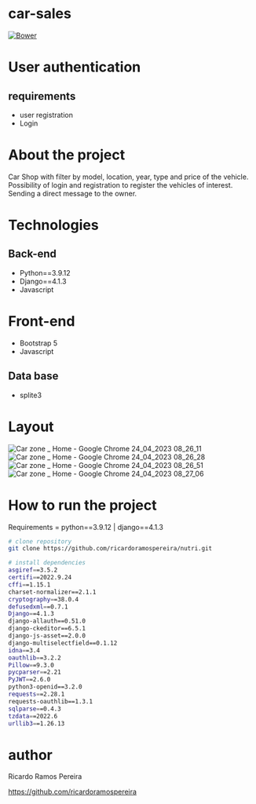 # car-sales
[![Bower](https://img.shields.io/bower/l/django)](https://github.com/ricardoramospereira/nutri/blob/main/LICENSE)

# User authentication
## requirements
* user registration
* Login

# About the project
Car Shop with filter by model, location, year, type and price of the vehicle.
Possibility of login and registration to register the vehicles of interest.
Sending a direct message to the owner.

# Technologies
## Back-end
* Python==3.9.12
* Django==4.1.3
* Javascript

# Front-end
* Bootstrap 5
* Javascript

## Data base
* splite3

# Layout
![Car zone _ Home - Google Chrome 24_04_2023 08_26_11](https://user-images.githubusercontent.com/103947016/233984234-fe0a98b7-b3c6-433d-a249-8858f8417acc.png)
![Car zone _ Home - Google Chrome 24_04_2023 08_26_28](https://user-images.githubusercontent.com/103947016/233984247-7ab5970d-e3de-4fe9-92e7-391e4e505971.png)
![Car zone _ Home - Google Chrome 24_04_2023 08_26_51](https://user-images.githubusercontent.com/103947016/233984260-bec156c8-28d3-40f1-ac5d-aadf0729ea01.png)
![Car zone _ Home - Google Chrome 24_04_2023 08_27_06](https://user-images.githubusercontent.com/103947016/233984274-d03a543e-a402-4c17-91a9-d7d0bc2a5427.png)



# How to run the project
Requirements = python==3.9.12 | django==4.1.3

```bash
# clone repository
git clone https://github.com/ricardoramospereira/nutri.git

# install dependencies
asgiref==3.5.2
certifi==2022.9.24
cffi==1.15.1
charset-normalizer==2.1.1
cryptography==38.0.4
defusedxml==0.7.1
Django==4.1.3
django-allauth==0.51.0
django-ckeditor==6.5.1
django-js-asset==2.0.0
django-multiselectfield==0.1.12
idna==3.4
oauthlib==3.2.2
Pillow==9.3.0
pycparser==2.21
PyJWT==2.6.0
python3-openid==3.2.0
requests==2.28.1
requests-oauthlib==1.3.1
sqlparse==0.4.3
tzdata==2022.6
urllib3==1.26.13
```

# author
Ricardo Ramos Pereira

https://github.com/ricardoramospereira
